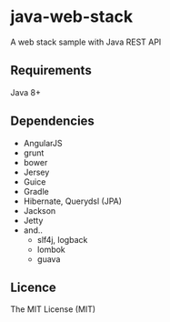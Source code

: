 java-web-stack
==============

A web stack sample with Java REST API

## Requirements

Java 8+

## Dependencies

- AngularJS
- grunt
- bower
- Jersey
- Guice
- Gradle
- Hibernate, Querydsl (JPA)
- Jackson
- Jetty
- and..
  - slf4j, logback
  - lombok
  - guava

## Licence

The MIT License (MIT)